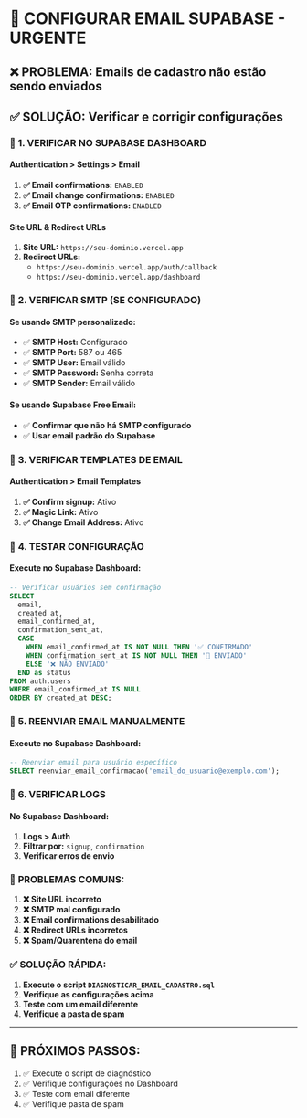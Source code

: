 # 🚨 CONFIGURAR EMAIL SUPABASE - URGENTE

## ❌ **PROBLEMA:** Emails de cadastro não estão sendo enviados

## ✅ **SOLUÇÃO:** Verificar e corrigir configurações

### 🔧 **1. VERIFICAR NO SUPABASE DASHBOARD**

#### **Authentication > Settings > Email**

1. **✅ Email confirmations:** `ENABLED`
2. **✅ Email change confirmations:** `ENABLED` 
3. **✅ Email OTP confirmations:** `ENABLED`

#### **Site URL & Redirect URLs**

1. **Site URL:** `https://seu-dominio.vercel.app`
2. **Redirect URLs:** 
   - `https://seu-dominio.vercel.app/auth/callback`
   - `https://seu-dominio.vercel.app/dashboard`

### 🔧 **2. VERIFICAR SMTP (SE CONFIGURADO)**

#### **Se usando SMTP personalizado:**
- ✅ **SMTP Host:** Configurado
- ✅ **SMTP Port:** 587 ou 465
- ✅ **SMTP User:** Email válido
- ✅ **SMTP Password:** Senha correta
- ✅ **SMTP Sender:** Email válido

#### **Se usando Supabase Free Email:**
- ✅ **Confirmar que não há SMTP configurado**
- ✅ **Usar email padrão do Supabase**

### 🔧 **3. VERIFICAR TEMPLATES DE EMAIL**

#### **Authentication > Email Templates**

1. **✅ Confirm signup:** Ativo
2. **✅ Magic Link:** Ativo  
3. **✅ Change Email Address:** Ativo

### 🔧 **4. TESTAR CONFIGURAÇÃO**

#### **Execute no Supabase Dashboard:**

```sql
-- Verificar usuários sem confirmação
SELECT 
  email,
  created_at,
  email_confirmed_at,
  confirmation_sent_at,
  CASE 
    WHEN email_confirmed_at IS NOT NULL THEN '✅ CONFIRMADO'
    WHEN confirmation_sent_at IS NOT NULL THEN '📧 ENVIADO'
    ELSE '❌ NÃO ENVIADO'
  END as status
FROM auth.users 
WHERE email_confirmed_at IS NULL
ORDER BY created_at DESC;
```

### 🔧 **5. REENVIAR EMAIL MANUALMENTE**

#### **Execute no Supabase Dashboard:**

```sql
-- Reenviar email para usuário específico
SELECT reenviar_email_confirmacao('email_do_usuario@exemplo.com');
```

### 🔧 **6. VERIFICAR LOGS**

#### **No Supabase Dashboard:**
1. **Logs > Auth**
2. **Filtrar por:** `signup`, `confirmation`
3. **Verificar erros de envio**

### 🚨 **PROBLEMAS COMUNS:**

1. **❌ Site URL incorreto**
2. **❌ SMTP mal configurado**
3. **❌ Email confirmations desabilitado**
4. **❌ Redirect URLs incorretos**
5. **❌ Spam/Quarentena do email**

### ✅ **SOLUÇÃO RÁPIDA:**

1. **Execute o script `DIAGNOSTICAR_EMAIL_CADASTRO.sql`**
2. **Verifique as configurações acima**
3. **Teste com um email diferente**
4. **Verifique a pasta de spam**

---

## 🎯 **PRÓXIMOS PASSOS:**

1. ✅ Execute o script de diagnóstico
2. ✅ Verifique configurações no Dashboard
3. ✅ Teste com email diferente
4. ✅ Verifique pasta de spam